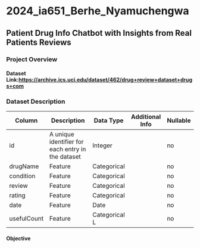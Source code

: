 # 2024_ia651_Berhe_Nyamuchengwa
## Patient Drug Info Chatbot with Insights from Real Patients Reviews
### Project Overview
#### Dataset Link:https://archive.ics.uci.edu/dataset/462/drug+review+dataset+drugs+com
### Dataset Description
| Column       | Description | Data Type  | Additional Info | Nullable |
|--------------|-------------|------------|-----------------|----------|
| id            | A unique identifier for each entry in the dataset       | Integer    |                 | no       |
| drugName     | Feature     | Categorical|                 | no       |
| condition    | Feature     | Categorical|                 | no       |
| review       | Feature     | Categorical|                 | no       |
| rating       | Feature     | Categorical|                 | no       |
| date         | Feature     | Date       |                 | no       |
| usefulCount  | Feature     | Categorical L |             | no       |
 


#### Objective
